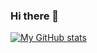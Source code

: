 ### Hi there 👋


[![My GitHub stats](https://github-readme-stats.vercel.app/api?username=Vincent-ZHQ&show_icons=true&theme=radical)](https://github.com/anuraghazra/github-readme-stats)


<!--
**Vincent-ZHQ/Vincent-ZHQ** is a ✨ _special_ ✨ repository because its `README.md` (this file) appears on your GitHub profile.

Here are some ideas to get you started:

- 🔭 I’m currently working on ...
- 🌱 I’m currently learning ...
- 👯 I’m looking to collaborate on ...
- 🤔 I’m looking for help with ...
- 💬 Ask me about ...
- 📫 How to reach me: ...
- 😄 Pronouns: ...
- ⚡ Fun fact: ...
-->
